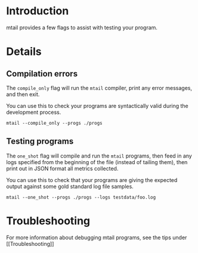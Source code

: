 # Introduction

mtail provides a few flags to assist with testing your program.

# Details

## Compilation errors

The `compile_only` flag will run the `mtail` compiler, print any error messages, and then exit.

You can use this to check your programs are syntactically valid during the development process.

```
mtail --compile_only --progs ./progs
```

## Testing programs

The `one_shot` flag will compile and run the `mtail` programs, then feed in any logs specified from the beginning of the file (instead of tailing them), then print out in JSON format all metrics collected.

You can use this to check that your programs are giving the expected output against some gold standard log file samples.

```
mtail --one_shot --progs ./progs --logs testdata/foo.log
```

# Troubleshooting

For more information about debugging mtail programs, see the tips under [[Troubleshooting]]
